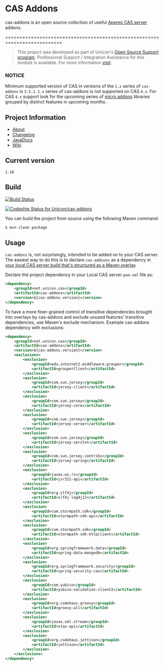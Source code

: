 # CAS Addons
cas-addons is an open source collection of useful [Apereo CAS server](http://www.jasig.org/cas) addons.

==========================================================================

> This project was developed as part of Unicon's [Open Source Support program](https://unicon.net/opensource).
Professional Support / Integration Assistance for this module is available. For more information [visit](https://unicon.net/opensource/cas).


### NOTICE

Minimum supported version of CAS in versions of the `1.x` series of `cas-addons` is `3.5.1`.
`1.x` series of cas-addons is not supported on CAS `4.x`. For CAS `4.x` support look for the upcoming series of [micro addons](https://github.com/unicon-cas-addons) libraries grouped by distinct features in upcoming months.

## Project Information

* [About](http://unicon.github.io/cas-addons/)
* [Changelog](https://github.com/Unicon/cas-addons/blob/master/changelog.md)
* [JavaDocs](http://unicon.github.com/cas-addons/apidocs/index.html)
* [Wiki](https://github.com/Unicon/cas-addons/wiki)

## Current version
`1.16`

## Build

[![Build Status](https://secure.travis-ci.org/Unicon/cas-addons.png)](http://travis-ci.org/Unicon/cas-addons)

[![Codeship Status for Unicon/cas-addons](https://www.codeship.io/projects/f5a581c0-ca15-0130-5eff-02755495ea38/status?branch=master)](https://www.codeship.io/projects/4827)

You can build the project from source using the following Maven command:

```bash
$ mvn clean package
```

## Usage

`cas-addons` is, not surprisingly, intended to be added on to your CAS server.  The easiest way to do this is to declare `cas-addsons` as a dependency in [your local CAS server build that's structured as a Maven overlay](https://wiki.jasig.org/display/CASUM/Best+Practice+-+Setting+Up+CAS+Locally+using+the+Maven2+WAR+Overlay+Method).

Declare the project dependency in your Local CAS server `pom.xml` file as:
```xml
<dependency>
    <groupId>net.unicon.cas</groupId>
    <artifactId>cas-addons</artifactId>
    <version>${cas-addons.version}</version>
</dependency>
```

To have a more finer-grained control of transitive dependencies brought into overlays by cas-addons and exclude unused features' transitive dependencies, use Maven's exclude mechanism. Example cas-addons dependency with exclusions:

```xml
<dependency>
    <groupId>net.unicon.cas</groupId>
    <artifactId>cas-addons</artifactId>
    <version>${cas-addons.version}</version>
    <exclusions>
        <exclusion>
            <groupId>edu.internet2.middleware.grouper</groupId>
            <artifactId>grouperClient</artifactId>
        </exclusion>
        <exclusion>
            <groupId>com.sun.jersey</groupId>
            <artifactId>jersey-client</artifactId>
        </exclusion>
        <exclusion>
            <groupId>com.sun.jersey</groupId>
            <artifactId>jersey-core</artifactId>
        </exclusion>
        <exclusion>
            <groupId>com.sun.jersey</groupId>
            <artifactId>jersey-server</artifactId>
        </exclusion>
        <exclusion>
            <groupId>com.sun.jersey</groupId>
            <artifactId>jersey-servlet</artifactId>
        </exclusion>
        <exclusion>
            <groupId>com.sun.jersey.contribs</groupId>
            <artifactId>jersey-spring</artifactId>
        </exclusion>
        <exclusion>
            <groupId>javax.ws.rs</groupId>
            <artifactId>jsr311-api</artifactId>
        </exclusion>
        <exclusion>
            <groupId>org.slf4j</groupId>
            <artifactId>slf4j-log4j12</artifactId>
        </exclusion>
        <exclusion>
            <groupId>com.stormpath.sdk</groupId>
            <artifactId>stormpath-sdk-api</artifactId>
        </exclusion>
        <exclusion>
            <groupId>com.stormpath.sdk</groupId>
            <artifactId>stormpath-sdk-httpclient</artifactId>
        </exclusion>
        <exclusion>
            <groupId>org.springframework.data</groupId>
            <artifactId>spring-data-mongodb</artifactId>
        </exclusion>
        <exclusion>
            <groupId>org.springframework.security</groupId>
            <artifactId>spring-security-cas</artifactId>
        </exclusion>
        <exclusion>
            <groupId>com.yubico</groupId>
            <artifactId>yubico-validation-client2</artifactId>
        </exclusion>
        <exclusion>
            <groupId>org.codehaus.groovy</groupId>
            <artifactId>groovy-all</artifactId>
        </exclusion>
        <exclusion>
            <groupId>javax.xml.stream</groupId>
            <artifactId>stax-api</artifactId>
        </exclusion>
        <exclusion>
            <groupId>org.codehaus.jettison</groupId>
            <artifactId>jettison</artifactId>
        </exclusion>
    </exclusions>
</dependency>
```
